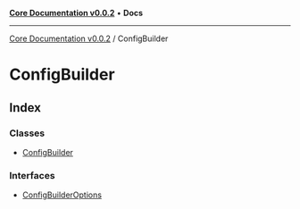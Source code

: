 [**Core Documentation v0.0.2**](../README.md) • **Docs**

***

[Core Documentation v0.0.2](../modules.md) / ConfigBuilder

# ConfigBuilder

## Index

### Classes

- [ConfigBuilder](classes/ConfigBuilder.md)

### Interfaces

- [ConfigBuilderOptions](interfaces/ConfigBuilderOptions.md)
